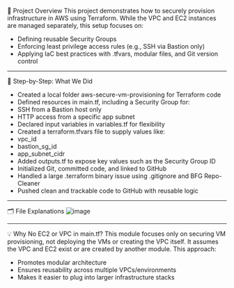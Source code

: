 📌 Project Overview
This project demonstrates how to securely provision infrastructure in AWS using Terraform. While the VPC and EC2 instances are managed separately, this setup focuses on:
- Defining reusable Security Groups
- Enforcing least privilege access rules (e.g., SSH via Bastion only)
- Applying IaC best practices with .tfvars, modular files, and Git version control
---
🚀 Step-by-Step: What We Did
- Created a local folder aws-secure-vm-provisioning for Terraform code
- Defined resources in main.tf, including a Security Group for:
- SSH from a Bastion host only
- HTTP access from a specific app subnet
- Declared input variables in variables.tf for flexibility
- Created a terraform.tfvars file to supply values like:
- vpc_id
- bastion_sg_id
- app_subnet_cidr
- Added outputs.tf to expose key values such as the Security Group ID
- Initialized Git, committed code, and linked to GitHub
- Handled a large .terraform binary issue using .gitignore and BFG Repo-Cleaner
- Pushed clean and trackable code to GitHub with reusable logic
---

🗂️ File Explanations
![image](https://github.com/user-attachments/assets/e0e6c9db-2523-4d42-83f4-ceabc587bc25)



---

💡 Why No EC2 or VPC in main.tf?
This module focuses only on securing VM provisioning, not deploying the VMs or creating the VPC itself. It assumes the VPC and EC2 exist or are created by another module. This approach:
- Promotes modular architecture
- Ensures reusability across multiple VPCs/environments
- Makes it easier to plug into larger infrastructure stacks
